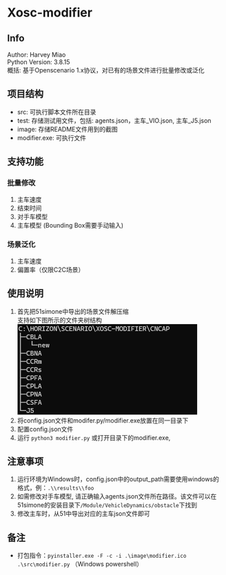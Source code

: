 # Xosc-modifier
## Info
Author: Harvey Miao  
Python Version: 3.8.15  
概括: 基于Openscenario 1.x协议，对已有的场景文件进行批量修改或泛化  
## 项目结构
- src: 可执行脚本文件所在目录
- test: 存储测试用文件，包括: agents.json，主车_VIO.json, 主车_J5.json
- image: 存储README文件用到的截图
- modifier.exe: 可执行文件
## 支持功能
### 批量修改
1. 主车速度
2. 结束时间
3. 对手车模型
4. 主车模型 (Bounding Box需要手动输入)
### 场景泛化
1. 主车速度
2. 偏置率（仅限C2C场景）
## 使用说明
1. 首先把51simone中导出的场景文件解压缩  
支持如下图所示的文件夹树结构  
![树状图](./image/file-tree.png "tree")
2. 将config.json文件和modifer.py/modifier.exe放置在同一目录下
3. 配置config.json文件
3. 运行 ``python3 modifier.py`` 或打开目录下的modifier.exe,
## 注意事项
1. 运行环境为Windows时，config.json中的output_path需要使用windows的格式，例：``.\\results\\foo``
2. 如需修改对手车模型, 请正确输入agents.json文件所在路径。该文件可以在51simone的安装目录下``/Module/VehicleDynamics/obstacle``下找到
3. 修改主车时，从51中导出对应的主车json文件即可
## 备注
- 打包指令：``pyinstaller.exe -F -c -i .\image\modifier.ico .\src\modifier.py`` （Windows powershell）